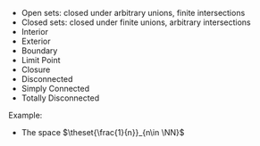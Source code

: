 - Open sets: closed under arbitrary unions, finite intersections
- Closed sets: closed under finite unions, arbitrary intersections
- Interior
- Exterior
- Boundary
- Limit Point
- Closure
- Disconnected
- Simply Connected
- Totally Disconnected

Example:
- The space $\theset{\frac{1}{n}}_{n\in \NN}$
